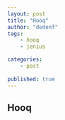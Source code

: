 ```yaml
---
layout: post
title: "Hooq"
author: "dedenf"
tags:
    - hooq
    - jenius

categories: 
    - post
    
published: true
---
```


## Hooq